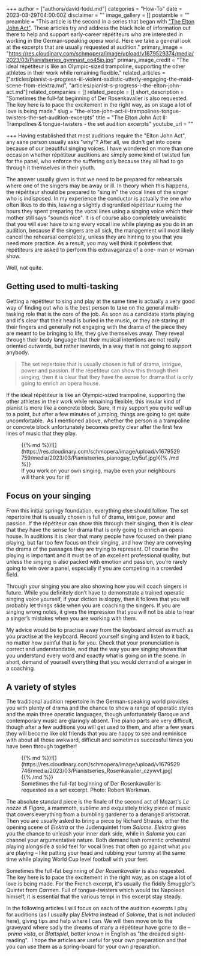 +++
author = ["authors/david-todd.md"]
categories = "How-To"
date = 2023-03-29T04:00:00Z
disclaimer = ""
image_gallery = []
postamble = ""
preamble = "This article is the second in a series that began with [\"The Elton John Act\"](/pianists-progress-i-the-elton-john-act/). These articles try and address the black hole of information out there to help and support early-career répétiteurs who are interested in working in the German-speaking opera world. Here we take a general look at the excerpts that are usually requested at audition."
primary_image = "https://res.cloudinary.com/schmopera/image/upload/v1679529374/media/2023/03/Pianistseries_gymnast_eo45ip.jpg"
primary_image_credit = "The ideal répétiteur is like an Olympic-sized trampoline, supporting the other athletes in their work while remaining flexible."
related_articles = ["articles/pianist-s-progress-iii-violent-sadistic-utterly-engaging-the-maid-scene-from-elektra.md", "articles/pianist-s-progress-i-the-elton-john-act.md"]
related_companies = []
related_people = []
short_description = "Sometimes the full-fat beginning of Der Rosenkavalier is also requested. The key here is to pace the excitement in the right way, as on stage a lot of love is being made."
slug = "the-elton-john-act-ii-trampolines-tongue-twisters-the-set-audition-excerpts"
title = "The Elton John Act II: Trampolines & tongue-twisters - the set audition excerpts"
youtube_url = ""

+++
Having established that most auditions require the "Elton John Act", any sane person usually asks "why"? After all, we didn't get into opera because of our beautiful singing voices. I have wondered on more than one occasion whether répétiteur auditions are simply some kind of twisted fun for the panel, who enforce the suffering only because they all had to go through it themselves in their youth.

The answer usually given is that we need to be prepared for rehearsals where one of the singers may be away or ill. In theory when this happens, the répétiteur should be prepared to "sing in" the vocal lines of the singer who is indisposed. In my experience the conductor is actually the one who often likes to do this, leaving a slightly disgruntled répétiteur rueing the hours they spent preparing the vocal lines using a singing voice which their mother still says "sounds nice". It is of course also completely unrealistic that you will ever have to sing every vocal line while playing as you do in an audition, because if the singers are all sick, the management will most likely cancel the rehearsal completely, unless they are hinting to you that you need more practice. As a result, you may well think it pointless that répétiteurs are asked to perform this extravaganza of a one- man or woman show.

Well, not quite.

## Getting used to multi-tasking

Getting a répétiteur to sing and play at the same time is actually a very good way of finding out who is the best person to take on the general multi-tasking role that is the core of the job. As soon as a candidate starts playing and it's clear that their head is buried in the music, or they are staring at their fingers and generally not engaging with the drama of the piece they are meant to be bringing to life, they give themselves away. They reveal through their body language that their musical intentions are not really oriented outwards, but rather inwards, in a way that is not going to support anybody.

> The set repertoire that is usually chosen is full of drama, intrigue, power and passion. If the répétiteur can show this through their singing, then it is clear that they have the sense for drama that is only going to enrich an opera house.

If the ideal répétiteur is like an Olympic-sized trampoline, supporting the other athletes in their work while remaining flexible, this insular kind of pianist is more like a concrete block. Sure, it may support you quite well up to a point, but after a few minutes of jumping, things are going to get quite uncomfortable.  As I mentioned above, whether the person is a trampoline or concrete block unfortunately becomes pretty clear after the first few lines of music that they play.

<figure data-type="image">{{% md %}}![](https://res.cloudinary.com/schmopera/image/upload/v1679529759/media/2023/03/Pianistseries_pianoguy_lzy5uf.jpg){{% /md %}}

<figcaption>If you work on your own singing, maybe even your neighbours will thank you for it!</figcaption>  
</figure>

## Focus on your singing

From this initial springy foundation, everything else should follow. The set repertoire that is usually chosen is full of drama, intrigue, power and passion. If the répétiteur can show this through their singing, then it is clear that they have the sense for drama that is only going to enrich an opera house. In auditions it is clear that many people have focused on their piano playing, but far too few focus on their singing, and how they are conveying the drama of the passages they are trying to represent. Of course the playing is important and it must be of an excellent professional quality, but unless the singing is also packed with emotion and passion, you’re rarely going to win over a panel, especially if you are competing in a crowded field. 

Through your singing you are also showing how you will coach singers in future. While you definitely don’t have to demonstrate a trained operatic singing voice yourself, if your diction is sloppy, then it follows that you will probably let things slide when you are coaching the singers. If you are singing wrong notes, it gives the impression that you will not be able to hear a singer’s mistakes when you are working with them. 

My advice would be to practise away from the keyboard almost as much as you practise at the keyboard. Record yourself singing and listen to it back, no matter how painful that is for you. Check that your pronunciation is correct and understandable, and that the way you are singing shows that you understand every word and exactly what is going on in the scene. In short, demand of yourself everything that you would demand of a singer in a coaching.

## A variety of styles

The traditional audition repertoire in the German-speaking world provides you with plenty of drama and the chance to show a range of operatic styles and the main three operatic languages, though unfortunately Baroque and contemporary music are glaringly absent. The piano parts are very difficult, though after a few auditions you will get used to them, and after a few years they will become like old friends that you are happy to see and reminisce with about all those awkward, difficult and sometimes successful times you have been through together!

<figure data-type="image">{{% md %}}![](https://res.cloudinary.com/schmopera/image/upload/v1679529746/media/2023/03/Pianistseries_Rosenkavalier_czywvt.jpg){{% /md %}}

<figcaption>Sometimes the full-fat beginning of Der Rosenkavalier is requested as a set excerpt. Photo: Robert Workman.</figcaption></figure>

The absolute standard piece is the finale of the second act of Mozart's _Le nozze di Figaro_, a mammoth, sublime and exquisitely tricky piece of music that covers everything from a bumbling gardener to a deranged aristocrat. Then you are usually asked to bring a piece by Richard Strauss, either the opening scene of _Elektra_ or the Judenquintet from _Salome_. _Elektra_ gives you the chance to unleash your inner dark side, while in _Salome_ you can channel your argumentative nature. Both demand lush romantic orchestral playing alongside a solid feel for vocal lines that often go against what you are playing – like patting your head and rubbing your tummy at the same time while playing World Cup level football with your feet.

Sometimes the full-fat beginning of _Der Rosenkavalier_ is also requested. The key here is to pace the excitement in the right way, as on stage a lot of love is being made. For the French excerpt, it's usually the fiddly Smuggler’s Quintet from _Carmen_. Full of tongue-twisters which would tax Napoleon himself, it is essential that the various tempi in this excerpt stay steady. 

In the following articles I will focus on each of the audition excerpts I play for auditions (as I usually play _Elektra_ instead of _Salome_, that is not included here), giving tips and help where I can. We will then move on to the graveyard where sadly the dreams of many a répétiteur have gone to die – _prima vista_, or _Blattspiel_, better known in English as "the dreaded sight-reading".  I hope the articles are useful for your own preparation and that you can use them as a spring-board for your own preparation.